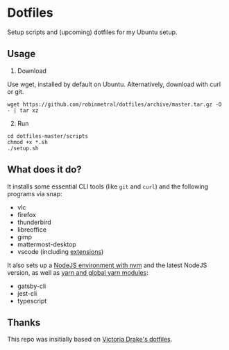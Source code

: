 # Dotfiles

Setup scripts and (upcoming) dotfiles for my Ubuntu setup.

## Usage

1. Download

Use wget, installed by default on Ubuntu. Alternatively, download with curl or git.

```
wget https://github.com/robinmetral/dotfiles/archive/master.tar.gz -O - | tar xz
```

2. Run

```
cd dotfiles-master/scripts
chmod +x *.sh
./setup.sh
```

## What does it do?

It installs some essential CLI tools (like `git` and `curl`) and the following programs via snap:

- vlc
- firefox
- thunderbird
- libreoffice
- gimp
- mattermost-desktop
- vscode (including [extensions](/scripts/programs/vscode.sh))

It also sets up a [NodeJS environment with nvm](/scripts/programs/nvm.sh) and the latest NodeJS version, as well as [yarn and global yarn modules](/scripts/programs/yarn.sh):

- gatsby-cli
- jest-cli
- typescript

## Thanks

This repo was insitially based on [Victoria Drake's dotfiles](https://github.com/victoriadrake/dotfiles).

